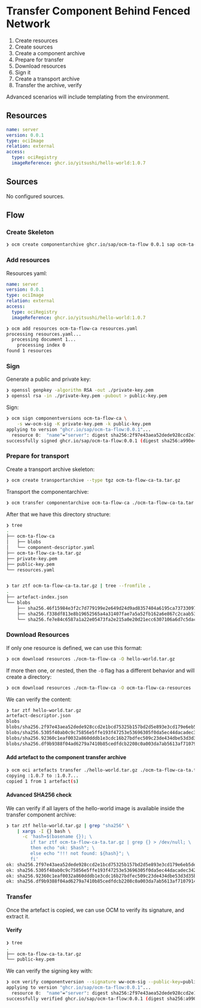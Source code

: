 # Transfer Component Behind Fenced Network

1. Create resources
1. Create sources
1. Create a component archive
1. Prepare for transfer
1. Download resources
1. Sign it
1. Create a transport archive
1. Transfer the archive, verify

Advanced scenarios will include templating from the environment.

## Resources

```yaml
name: server
version: 0.0.1
type: ociImage
relation: external
access:
  type: ociRegistry
  imageReference: ghcr.io/yitsushi/hello-world:1.0.7
```

## Sources

No configured sources.

## Flow

### Create Skeleton

```bash
❯ ocm create componentarchive ghcr.io/sap/ocm-ta-flow 0.0.1 sap ocm-ta-flow-ca
```

### Add resources

Resources yaml:

```yaml
name: server
version: 0.0.1
type: ociImage
relation: external
access:
  type: ociRegistry
  imageReference: ghcr.io/yitsushi/hello-world:1.0.7
```

```bash
❯ ocm add resources ocm-ta-flow-ca resources.yaml
processing resources.yaml...
  processing document 1...
    processing index 0
found 1 resources
```

### Sign

Generate a public and private key:

```bash
❯ openssl genpkey -algorithm RSA -out ./private-key.pem
❯ openssl rsa -in ./private-key.pem -pubout > public-key.pem
```

Sign:

```bash
❯ ocm sign componentversions ocm-ta-flow-ca \
    -s ww-ocm-sig -K private-key.pem -k public-key.pem
applying to version "ghcr.io/sap/ocm-ta-flow:0.0.1"...
  resource 0:  "name"="server": digest sha256:2f97e43aea52dede928ccd2e1bcd75325b157bd2d5e893e3cd179e6eb5de1488[ociArtefactDigest/v1]
successfully signed ghcr.io/sap/ocm-ta-flow:0.0.1 (digest sha256:a990e44fc567e8668796a1ef343922ce88febb1fc6742518cd0bd12b89faa316)
```

### Prepare for transport

Create a transport archive skeleton:

```bash
❯ ocm create transportarchive --type tgz ocm-ta-flow-ca-ta.tar.gz
```

Transport the componentarchive:

```bash
❯ ocm transfer componentarchive ocm-ta-flow-ca ./ocm-ta-flow-ca-ta.tar.gz
```

After that we have this directory structure:

```bash
❯ tree
.
├── ocm-ta-flow-ca
│   ├── blobs
│   └── component-descriptor.yaml
├── ocm-ta-flow-ca-ta.tar.gz
├── private-key.pem
├── public-key.pem
└── resources.yaml


❯ tar ztf ocm-ta-flow-ca-ta.tar.gz | tree --fromfile .
.
├── artefact-index.json
└── blobs
    ├── sha256.46f15984e3f2c7d779199e2e649d24d9ad8357404a6195ca73733097c622b5eb
    ├── sha256.f338df813e8b19652565a4a31407fae7a5a52fb162a6e867c2caab53d77c02cb
    └── sha256.fe7e84c6587a1a22e05473fa2e215a0e20d21ecc6307106a6d7c5dac1934d048
```

### Download Resources

If only one resource is defined, we can use this format:
```bash
❯ ocm download resources ./ocm-ta-flow-ca -O hello-world.tar.gz
```

If more then one, or nested, then the `-O` flag has a different behavior and
will create a directory:

```bash
❯ ocm download resources ./ocm-ta-flow-ca -O ocm-ta-flow-ca-resources
```

We can verify the content:

```bash
❯ tar ztf hello-world.tar.gz
artefact-descriptor.json
blobs
blobs/sha256.2f97e43aea52dede928ccd2e1bcd75325b157bd2d5e893e3cd179e6eb5de1488
blobs/sha256.5305f40ab0c9c75856e5ffe193f47253e53696305f0da5ec44dacadec342328d
blobs/sha256.92360c1eaf0032a860dddb1e3cdc16b27bdfec509c23de434dbe53d3d35bed9d
blobs/sha256.df9b9388f04ad6279a7410b85cedfdcb2208c0a003da7ab5613af71079148139
```

#### Add artefact to the component transfer archive

```bash
❯ ocm oci artefacts transfer ./hello-world.tar.gz ./ocm-ta-flow-ca-ta.tar.gz
copying :1.0.7 to :1.0.7...
copied 1 from 1 artefact(s)
```

#### Advanced SHA256 check

We can verify if all layers of the hello-world image is available inside the
transfer component archive:

```bash
❯ tar ztf hello-world.tar.gz | grep "sha256" \
    | xargs -I {} bash \
      -c 'hash=$(basename {}); \
         if tar ztf ocm-ta-flow-ca-ta.tar.gz | grep {} > /dev/null; \
         then echo "ok: $hash"; \
         else echo "!!! not found: ${hash}"; \
         fi'
ok: sha256.2f97e43aea52dede928ccd2e1bcd75325b157bd2d5e893e3cd179e6eb5de1488
ok: sha256.5305f40ab0c9c75856e5ffe193f47253e53696305f0da5ec44dacadec342328d
ok: sha256.92360c1eaf0032a860dddb1e3cdc16b27bdfec509c23de434dbe53d3d35bed9d
ok: sha256.df9b9388f04ad6279a7410b85cedfdcb2208c0a003da7ab5613af71079148139
```

### Transfer

Once the artefact is copied, we can use OCM to verify its signature, and extract
it.

#### Verify

```bash
❯ tree
.
├── ocm-ta-flow-ca-ta.tar.gz
└── public-key.pem
```

We can verify the signing key with:

```bash
❯ ocm verify componentversion --signature ww-ocm-sig --public-key=public-key.pem  ./ocm-ta-flow-ca-ta.tar.gz
applying to version "ghcr.io/sap/ocm-ta-flow:0.0.1"...
  resource 0:  "name"="server": digest sha256:2f97e43aea52dede928ccd2e1bcd75325b157bd2d5e893e3cd179e6eb5de1488[ociArtefactDigest/v1]
successfully verified ghcr.io/sap/ocm-ta-flow:0.0.1 (digest sha256:a990e44fc567e8668796a1ef343922ce88febb1fc6742518cd0bd12b89faa316)
```
